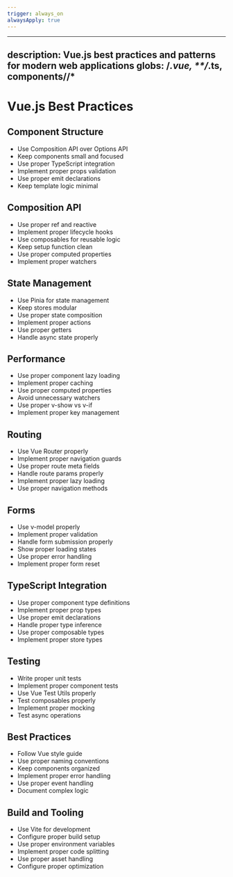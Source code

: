 ```yaml
---
trigger: always_on
alwaysApply: true
---
```


---
description: Vue.js best practices and patterns for modern web applications
globs: **/*.vue, **/*.ts, components/**/*
---

# Vue.js Best Practices

## Component Structure
- Use Composition API over Options API
- Keep components small and focused
- Use proper TypeScript integration
- Implement proper props validation
- Use proper emit declarations
- Keep template logic minimal

## Composition API
- Use proper ref and reactive
- Implement proper lifecycle hooks
- Use composables for reusable logic
- Keep setup function clean
- Use proper computed properties
- Implement proper watchers

## State Management
- Use Pinia for state management
- Keep stores modular
- Use proper state composition
- Implement proper actions
- Use proper getters
- Handle async state properly

## Performance
- Use proper component lazy loading
- Implement proper caching
- Use proper computed properties
- Avoid unnecessary watchers
- Use proper v-show vs v-if
- Implement proper key management

## Routing
- Use Vue Router properly
- Implement proper navigation guards
- Use proper route meta fields
- Handle route params properly
- Implement proper lazy loading
- Use proper navigation methods

## Forms
- Use v-model properly
- Implement proper validation
- Handle form submission properly
- Show proper loading states
- Use proper error handling
- Implement proper form reset

## TypeScript Integration
- Use proper component type definitions
- Implement proper prop types
- Use proper emit declarations
- Handle proper type inference
- Use proper composable types
- Implement proper store types

## Testing
- Write proper unit tests
- Implement proper component tests
- Use Vue Test Utils properly
- Test composables properly
- Implement proper mocking
- Test async operations

## Best Practices
- Follow Vue style guide
- Use proper naming conventions
- Keep components organized
- Implement proper error handling
- Use proper event handling
- Document complex logic

## Build and Tooling
- Use Vite for development
- Configure proper build setup
- Use proper environment variables
- Implement proper code splitting
- Use proper asset handling
- Configure proper optimization 